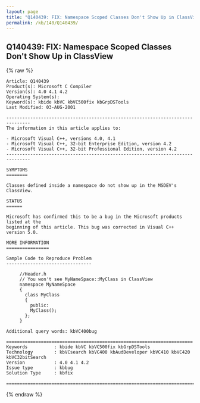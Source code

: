 ```yaml
---
layout: page
title: "Q140439: FIX: Namespace Scoped Classes Don't Show Up in ClassView"
permalink: /kb/140/Q140439/
---
```


## Q140439: FIX: Namespace Scoped Classes Don't Show Up in ClassView

{% raw %}

	Article: Q140439
	Product(s): Microsoft C Compiler
	Version(s): 4.0 4.1 4.2
	Operating System(s): 
	Keyword(s): kbide kbVC kbVC500fix kbGrpDSTools
	Last Modified: 03-AUG-2001
	
	-------------------------------------------------------------------------------
	The information in this article applies to:
	
	- Microsoft Visual C++, versions 4.0, 4.1 
	- Microsoft Visual C++, 32-bit Enterprise Edition, version 4.2 
	- Microsoft Visual C++, 32-bit Professional Edition, version 4.2 
	-------------------------------------------------------------------------------
	
	SYMPTOMS
	========
	
	Classes defined inside a namespace do not show up in the MSDEV's ClassView.
	
	STATUS
	======
	
	Microsoft has confirmed this to be a bug in the Microsoft products listed at the
	beginning of this article. This bug was corrected in Visual C++ version 5.0.
	
	MORE INFORMATION
	================
	
	Sample Code to Reproduce Problem
	--------------------------------
	
	     //Header.h
	     // You won't see MyNameSpace::MyClass in ClassView
	     namespace MyNameSpace
	     {
	       class MyClass
	       {
	         public:
	         MyClass();
	       };
	     }
	
	Additional query words: kbVC400bug
	
	======================================================================
	Keywords          : kbide kbVC kbVC500fix kbGrpDSTools 
	Technology        : kbVCsearch kbVC400 kbAudDeveloper kbVC410 kbVC420 kbVC32bitSearch
	Version           : 4.0 4.1 4.2
	Issue type        : kbbug
	Solution Type     : kbfix
	
	=============================================================================
	

{% endraw %}
